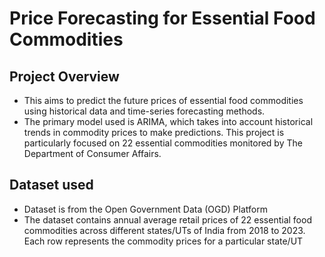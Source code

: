 # Price Forecasting for Essential Food Commodities
## Project Overview
- This aims to predict the future prices of essential food commodities using historical data and time-series forecasting methods.
- The primary model used is ARIMA, which takes into account historical trends in commodity prices to make predictions. This project is particularly focused on 22 essential commodities monitored by The Department of Consumer Affairs.
## Dataset used 
- Dataset is from the Open Government Data (OGD) Platform
- The dataset contains annual average retail prices of 22 essential food commodities across different states/UTs of India from 2018 to 2023. Each row represents the commodity prices for a particular state/UT
